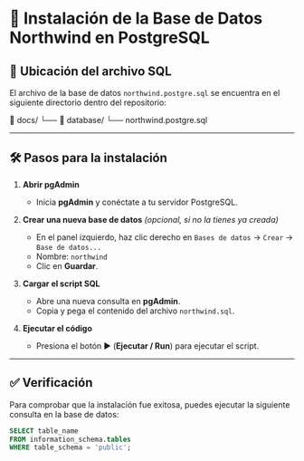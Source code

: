 # 📌 Instalación de la Base de Datos Northwind en PostgreSQL

## 📂 Ubicación del archivo SQL
El archivo de la base de datos `northwind.postgre.sql` se encuentra en el siguiente directorio dentro del repositorio:

📁 docs/ └── 📁 database/ └── northwind.postgre.sql

---

## 🛠️ Pasos para la instalación

1. **Abrir pgAdmin**  
   - Inicia **pgAdmin** y conéctate a tu servidor PostgreSQL.

2. **Crear una nueva base de datos** *(opcional, si no la tienes ya creada)*  
   - En el panel izquierdo, haz clic derecho en `Bases de datos` → `Crear` → `Base de datos...`
   - Nombre: `northwind`
   - Clic en **Guardar**.

3. **Cargar el script SQL**  
   - Abre una nueva consulta en **pgAdmin**.
   - Copia y pega el contenido del archivo `northwind.sql`.

4. **Ejecutar el código**  
   - Presiona el botón ▶️ (**Ejecutar / Run**) para ejecutar el script.
---

## ✅ Verificación

Para comprobar que la instalación fue exitosa, puedes ejecutar la siguiente consulta en la base de datos:

```sql
SELECT table_name 
FROM information_schema.tables 
WHERE table_schema = 'public';
```